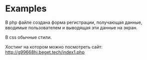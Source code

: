 # Examples
В php файле создана форма регистрации, получающая данные, вводимые пользователем и выводящая эти данные на экран.
 
В css обычные стили.

Хостинг на котором можно посмотреть сайт:
http://g99668hi.beget.tech/index1.php
